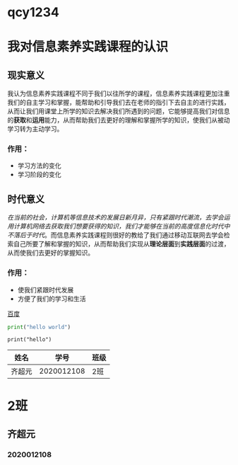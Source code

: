 # qcy1234

# 我对信息素养实践课程的认识

## 现实意义

​	我认为信息素养实践课程不同于我们以往所学的课程，信息素养实践课程更加注重我们的自主学习和掌握，能帮助和引导我们去在老师的指引下去自主的进行实践，从而让我们用课堂上所学的知识去解决我们所遇到的问题，它能够提高我们对信息的**获取**和**运用**能力，从而帮助我们去更好的理解和掌握所学的知识，使我们从被动学习转为主动学习。

### 作用：

- 学习方法的变化
- 学习阶段的变化

## 时代意义

​	*在当前的社会，计算机等信息技术的发展日新月异，只有紧跟时代潮流，去学会运用计算机网络去获取我们想要获得的知识，我们才能够在当前的高度信息化时代中不落后于时代*。而信息素养实践课程则很好的教给了我们通过移动互联网去学会检索自己所要了解和掌握的知识，从而帮助我们实现从**理论层面**到**实践层面**的过渡，从而使我们去更好的掌握知识。

### 作用：

- 使我们紧跟时代发展
- 方便了我们的学习和生活

[百度](https://www.baidu.com/)

```python
print("hello world")
```

`print("hello")`

| 姓名   | 学号       | 班级 |
| ------ | ---------- | ---- |
| 齐超元 | 2020012108 | 2班  |

# 2班

## 齐超元

### 2020012108





